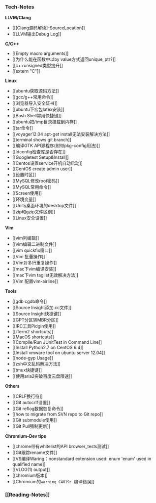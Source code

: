### Tech-Notes

**LLVM/Clang**
 * [[[Clang源码解读]-SourceLocation]]
 * [[LLVM输出Debug Log]]

**C/C++**
 * [[Empty macro arguments]]
 * [[为什么能在函数中以by value方式返回unique_ptr?]]
 * [[c++unsigned类型提升]]
 * [[extern "C"]]

**Linux**
 * [[ubuntu获取源码方法]]
 * [[gcc/g++常用命令]]
 * [[浏览器导入安全证书]]
 * [[ubuntu下宏包latex安装]]
 * [[Bash Shell常用快捷键]]
 * [[ubuntu把/tmp目录挂载到内存]]
 * [[tar命令]]
 * [[voyager12.04 apt-get install无法安装解决方法]]
 * [[terminal shows git branch]]
 * [[编译GTK API源程序(附带pkg-config用法)]]
 * [[ldconfig检查库是否存在]]
 * [[Googletest Setup&Install]]
 * [[Centos设置service开机自动启动]]
 * [[CentOS create admin user]]
 * [[设置时区]]
 * [[MySQL修改root密码]]
 * [[MySQL常用命令]]
 * [[Screen使用]]
 * [[环境变量]]
 * [[Unity桌面环境的desktop文件]]
 * [[zip和gzip文件区别]]
 * [[Linux安全设置]]

**Vim**
 * [[vim列编辑]]
 * [[vim编辑二进制文件]]
 * [[vim quickfix窗口]]
 * [[Vim 批量操作]]
 * [[Vim对多行重复操作]]
 * [[mac下vim编译安装]]
 * [[mac下vim taglist无效解决方法]]
 * [[Vim 配置vim-airline]]
  
**Tools**
 * [[gdb cgdb命令]]
 * [[Source Insight添加.cc文件]]
 * [[Source Insight快捷键]]
 * [[GPT分区转MBR分区]]
 * [[IRC工具Pidgin使用]]
 * [[iTerm2 shortcuts]]
 * [[MacOS shortcuts]]
 * [[Compile/Run JUnitTest in Command Line]]
 * [[Install Python2.7 on CentOS 6.4]]
 * [[Install vmware tool on ubuntu server 12.04]]
 * [[node-gyp Usage]]
 * [[zsh中文乱码解决方法]]
 * [[tmux快捷键]]
 * [[使用aria2突破百度云盘限速]]

**Others**
 * [[CRLF换行符]]
 * [[Git autocrlf设置]]
 * [[Git reflog数据恢复命令]]
 * [[how to migrate from SVN repo to Git repo]]
 * [[Git submodule使用]]
 * [[Git Pull强制更新]]

**Chromium-Dev tips**
* [[chrome带有whitelist的API browser_tests测试]]
* [[Git跟踪rename文件]]
* [[VS编译Waring：nonstandard extension used: enum 'enum' used in qualified name]]
* [[VLOG(1) output]]
* [[chromium版本]]
* [[Chromium的`warning C4819: `编译错误]]

### [[Reading-Notes]]